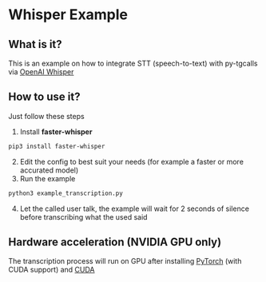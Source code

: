 # Whisper Example

## What is it?
This is an example on how to integrate STT (speech-to-text) with py-tgcalls via [OpenAI Whisper](https://openai.com/index/whisper/)

## How to use it?
Just follow these steps

1. Install **faster-whisper**
``` bash
pip3 install faster-whisper
```
2. Edit the config to best suit your needs (for example a faster or more accurated model)
3. Run the example
``` bash
python3 example_transcription.py
```
4. Let the called user talk, the example will wait for 2 seconds of silence before transcribing what the used said

## Hardware acceleration (NVIDIA GPU only)

The transcription process will run on GPU after installing [PyTorch](https://pytorch.org/get-started/locally/) (with CUDA support) and [CUDA](https://developer.nvidia.com/cuda-downloads)